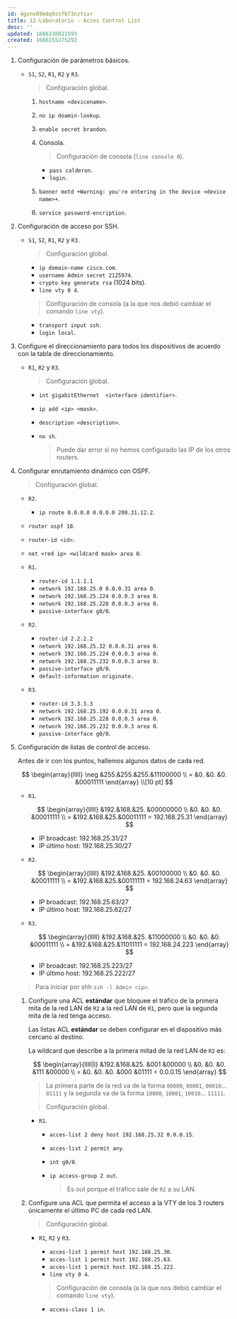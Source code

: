 ```yaml
---
id: 4gsnv69mdq9zsfb73nztixr
title: 12-Laboratorio - Acces Control List
desc: ''
updated: 1686336011593
created: 1686155275292
---
```


1. Configuración de parámetros básicos.

	- `S1`, `S2`, `R1`, `R2` y `R3`.

		> Configuración global.

		1. `hostname <devicename>`.
		2. `no ip doamin-lookup`.
		3. `enable secret brandon`.
		4. Consola.

			> Configuración de consola (`line console 0`).

			- `pass calderon`.
			- `login`.

		5. `banner motd +Warning: you're entering in the device <device name>+`.
		6. `service password-encription`.

2. Configuración de acceso por SSH.

	- `S1`, `S2`, `R1`, `R2` y `R3`.

		> Configuración global.

		- `ip domain-name cisco.com`.
		- `username Admin secret 2125974`.
		- `crypto key generate rsa` (1024 bits).
		- `line vty 0 4`.

		> Configuración de consola (a la que nos debió cambiar el comando `line vty`).

		- `transport input ssh`.
		- `login local`.

3. Configure el direccionamiento para todos los dispositivos de acuerdo con la tabla de direccionamiento.

	- `R1`, `R2` y `R3`.

		> Configuración global.

		- `int gigabitEthernet  <interface identifier>`.
		- `ip add <ip> <mask>`.
		- `description <description>`.
		- `no sh`.

			> Puede dar error si no hemos configurado las IP de los otros routers.

4. Configurar enrutamiento dinámico con OSPF.

	> Configuración global.

	- `R2`.

		- `ip route 0.0.0.0 0.0.0.0 200.31.12.2`.

	- `router ospf 10`.
	- `router-id <id>`.
	- `net <red ip> <wildcard mask> area 0`.

	- `R1`.

		- `router-id 1.1.1.1`
		- `network 192.168.25.0 0.0.0.31 area 0`.
		- `network 192.168.25.224 0.0.0.3 area 0`.
		- `network 192.168.25.228 0.0.0.3 area 0`.
		- `passive-interface g0/0`.

	- `R2`.

		- `router-id 2.2.2.2`
		- `network 192.168.25.32 0.0.0.31 area 0`.
		- `network 192.168.25.224 0.0.0.3 area 0`.
		- `network 192.168.25.232 0.0.0.3 area 0`.
		- `passive-interface g0/0`.
		- `default-information originate.`

	- `R3`.

		- `router-id 3.3.3.3`
		- `network 192.168.25.192 0.0.0.31 area 0`.
		- `network 192.168.25.228 0.0.0.3 area 0`.
		- `network 192.168.25.232 0.0.0.3 area 0`.
		- `passive-interface g0/0`.

5. Configuración de listas de control de acceso.

	Antes de ir con los puntos, hallemos algunos datos de cada red.

	$$
	\begin{array}{lllll}
		\neg &255.&255.&255.&11100000 \\
		=    &0.  &0.  &0.  &00011111
	\end{array} \\[10 pt]
	$$

	- `R1`.

		$$
		\begin{array}{lllll}
			  &192.&168.&25.  &00000000 \\
			  &0.  &0.  &0.   &00011111 \\
			= &192.&168.&25.&00011111 = 192.168.25.31
		\end{array}
		$$

		- IP broadcast: 192.168.25.31/27
		- IP último host: 192.168.25.30/27

	- `R2`.

		$$
		\begin{array}{lllll}
			  &192.&168.&25.  &00100000 \\
			  &0.  &0.  &0.   &00011111 \\
			= &192.&168.&25.&00111111 = 192.168.24.63
		\end{array}
		$$

		- IP broadcast: 192.168.25.63/27
		- IP último host: 192.168.25.62/27

	- `R3`.

		$$
		\begin{array}{lllll}
			  &192.&168.&25.  &11000000 \\
			  &0.  &0.  &0.   &00011111 \\
			= &192.&168.&25.&11011111 = 192.168.24.223
		\end{array}
		$$

		- IP broadcast: 192.168.25.223/27
		- IP último host: 192.168.25.222/27

	> Para iniciar por shh `ssh -l Admin <ip>`.

	1. Configure una ACL **estándar** que bloquee el tráfico de la primera mita de la red LAN de `R2`  a la red LAN de `R1`, pero que la segunda mita de la red tenga acceso.

		Las listas ACL **estándar** se deben configurar en el dispositivo más cercano al destino.

		La wildcard que describe a la primera mitad de la red LAN de `R2` es:

		$$
		\begin{array}{lllll|l}
			  &192.&168.&25.  &001 &00000 \\
			  &0.  &0.  &0.   &111 &00000 \\
			= &0.  &0.  &0.   &000 &01111 = 0.0.0.15
		\end{array}
		$$

		> La primera parte de la red va de la forma `00000`, `00001`, `00010`... `01111` y la segunda va de la forma `10000`, `10001`, `10010`... `11111`.

		> Configuración global.

		- `R1`.

			- `acces-list 2 deny host 192.168.25.32 0.0.0.15`.
			- `acces-list 2 permit any`.
			- `int g0/0`.
			- `ip access-group 2 out`.

				> Es out porque el tráfico sale de `R2` a su LAN.

	2. Configure una ACL que permita el acceso a la VTY de los 3 routers únicamente el último PC de cada red LAN.

		> Configuración global.

		- `R1`, `R2` y `R3`.

			- `acces-list 1 permit host 192.168.25.30`.
			- `acces-list 1 permit host 192.168.25.63`.
			- `acces-list 1 permit host 192.168.25.222`.
			- `line vty 0 4`.

			> Configuración de consola (a la que nos debió cambiar el comando `line vty`).

			- `access-class 1 in`.
